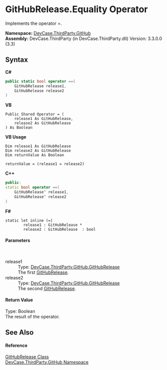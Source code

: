 # GitHubRelease.Equality Operator 
 

Implements the operator =.

**Namespace:**&nbsp;<a href="N_DevCase_ThirdParty_GitHub">DevCase.ThirdParty.GitHub</a><br />**Assembly:**&nbsp;DevCase.ThirdParty (in DevCase.ThirdParty.dll) Version: 3.3.0.0 (3.3)

## Syntax

**C#**<br />
``` C#
public static bool operator ==(
	GitHubRelease release1,
	GitHubRelease release2
)
```

**VB**<br />
``` VB
Public Shared Operator = ( 
	release1 As GitHubRelease,
	release2 As GitHubRelease
) As Boolean
```

**VB Usage**<br />
``` VB Usage
Dim release1 As GitHubRelease
Dim release2 As GitHubRelease
Dim returnValue As Boolean

returnValue = (release1 = release2)
```

**C++**<br />
``` C++
public:
static bool operator ==(
	GitHubRelease^ release1, 
	GitHubRelease^ release2
)
```

**F#**<br />
``` F#
static let inline (=)
        release1 : GitHubRelease * 
        release2 : GitHubRelease  : bool
```


#### Parameters
&nbsp;<dl><dt>release1</dt><dd>Type: <a href="T_DevCase_ThirdParty_GitHub_GitHubRelease">DevCase.ThirdParty.GitHub.GitHubRelease</a><br />The first <a href="T_DevCase_ThirdParty_GitHub_GitHubRelease">GitHubRelease</a>.</dd><dt>release2</dt><dd>Type: <a href="T_DevCase_ThirdParty_GitHub_GitHubRelease">DevCase.ThirdParty.GitHub.GitHubRelease</a><br />The second <a href="T_DevCase_ThirdParty_GitHub_GitHubRelease">GitHubRelease</a>.</dd></dl>

#### Return Value
Type: Boolean<br />The result of the operator.

## See Also


#### Reference
<a href="T_DevCase_ThirdParty_GitHub_GitHubRelease">GitHubRelease Class</a><br /><a href="N_DevCase_ThirdParty_GitHub">DevCase.ThirdParty.GitHub Namespace</a><br />
